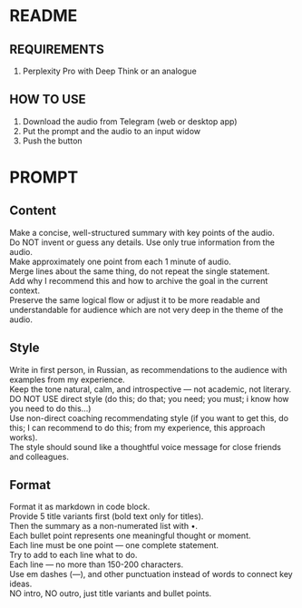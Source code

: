 # README

## REQUIREMENTS

1. Perplexity Pro with Deep Think or an analogue

## HOW TO USE

1. Download the audio from Telegram (web or desktop app)
2. Put the prompt and the audio to an input widow
3. Push the button

# PROMPT

## Content

Make a concise, well-structured summary with key points of the audio.  
Do NOT invent or guess any details. Use only true information from the audio.  
Make approximately one point from each 1 minute of audio.  
Merge lines about the same thing, do not repeat the single statement.  
Add why I recommend this and how to archive the goal in the current context.  
Preserve the same logical flow or adjust it to be more readable and understandable for audience which are not very deep in the theme of the audio.

## Style

Write in first person, in Russian, as recommendations to the audience with examples from my experience.  
Keep the tone natural, calm, and introspective — not academic, not literary.  
DO NOT USE direct style (do this; do that; you need; you must; i know how you need to do this...)  
Use non-direct coaching recommendating style (if you want to get this, do this; I can recommend to do this; from my experience, this approach works).  
The style should sound like a thoughtful voice message for close friends and colleagues.

## Format

Format it as markdown in code block.  
Provide 5 title variants first (bold text only for titles).  
Then the summary as a non-numerated list with •.  
Each bullet point represents one meaningful thought or moment.  
Each line must be one point — one complete statement.  
Try to add to each line what to do.  
Each line — no more than 150-200 characters.  
Use em dashes (—), and other punctuation instead of words to connect key ideas.  
NO intro, NO outro, just title variants and bullet points.
